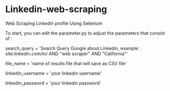 # Linkedin-web-scraping
Web Scraping Linkedin profile Using Selenium

To start, you can edit the parameter.py to adjust the parameters that consist of :

search_query = 'Search Query Google about Linkedin, example : site:linkedin.com/in/ AND "web scraper" AND "California"'

file_name = 'name of results file that will save as CSV file'

linkedin_username = 'your linkedin username'

linkedin_password = 'your linkedin password'
